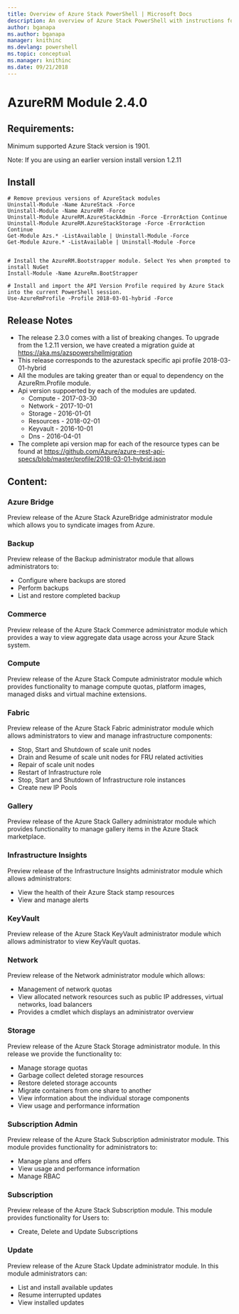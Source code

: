 ```yaml
---
title: Overview of Azure Stack PowerShell | Microsoft Docs
description: An overview of Azure Stack PowerShell with instructions for installation and configuration.
author: bganapa
ms.author: bganapa
manager: knithinc
ms.devlang: powershell
ms.topic: conceptual
ms.manager: knithinc
ms.date: 09/21/2018
---
```

# AzureRM Module 2.4.0

## Requirements:
Minimum supported Azure Stack version is 1901.

Note: If you are using an earlier version install version 1.2.11


## Install
```powershell-interactive
# Remove previous versions of AzureStack modules
Uninstall-Module -Name AzureStack -Force 
Uninstall-Module -Name AzureRM -Force 
Uninstall-Module AzureRM.AzureStackAdmin -Force -ErrorAction Continue
Uninstall-Module AzureRM.AzureStackStorage -Force -ErrorAction Continue
Get-Module Azs.* -ListAvailable | Uninstall-Module -Force
Get-Module Azure.* -ListAvailable | Uninstall-Module -Force


# Install the AzureRM.Bootstrapper module. Select Yes when prompted to install NuGet
Install-Module -Name AzureRm.BootStrapper

# Install and import the API Version Profile required by Azure Stack into the current PowerShell session.
Use-AzureRmProfile -Profile 2018-03-01-hybrid -Force

```

## Release Notes
* The release 2.3.0 comes with a list of breaking changes. To upgrade from the 1.2.11 version, we have created a migration guide at https://aka.ms/azspowershellmigration
* This release corresponds to the azurestack specific api profile 2018-03-01-hybrid
* All the modules are taking greater than or equal to dependency on the AzureRm.Profile module.
* Api version suppoerted by  each of the modules are updated. 
    * Compute - 2017-03-30
    * Network - 2017-10-01
    * Storage - 2016-01-01
    * Resources - 2018-02-01
    * Keyvault - 2016-10-01
    * Dns - 2016-04-01
* The complete api version map for each of the resource types can be found at https://github.com/Azure/azure-rest-api-specs/blob/master/profile/2018-03-01-hybrid.json

## Content:
### Azure Bridge
Preview release of the Azure Stack AzureBridge administrator module which allows you to syndicate images from Azure.

### Backup
Preview release of the Backup administrator module that allows administrators to:
- Configure where backups are stored
- Perform backups
- List and restore completed backup

### Commerce
Preview release of the Azure Stack Commerce administrator module which provides a way to view aggregate data usage across your Azure Stack system.

### Compute
Preview release of the Azure Stack Compute administrator module which provides functionality to manage compute quotas, platform images, managed disks and virtual machine extensions.

### Fabric
Preview release of the Azure Stack Fabric administrator module which allows administrators to view and manage infrastructure components:
- Stop, Start and Shutdown of scale unit nodes
- Drain and Resume of scale unit nodes for FRU related activities
- Repair of scale unit nodes
- Restart of Infrastructure role
- Stop, Start and Shutdown of Infrastructure role instances
- Create new IP Pools


### Gallery
Preview release of the Azure Stack Gallery administrator module which provides functionality to manage gallery items in the Azure Stack marketplace.

### Infrastructure Insights
Preview release of the Infrastructure Insights administrator module which allows administrators:
- View the health of their Azure Stack stamp resources
- View and manage alerts

### KeyVault
Preview release of the Azure Stack KeyVault administrator module which allows administrator to view KeyVault quotas.

### Network
Preview release of the Network administrator module which allows:
- Management of network quotas
- View allocated network resources such as public IP addresses, virtual networks, load balancers
- Provides a cmdlet which displays an administrator overview

### Storage
Preview release of the Azure Stack Storage administrator module.  In this release we provide the functionality to:
- Manage storage quotas
- Garbage collect deleted storage resources
- Restore deleted storage accounts
- Migrate containers from one share to another
- View information about the individual storage components
- View usage and performance information

### Subscription Admin
Preview release of the Azure Stack Subscription administrator module.  This module provides functionality for administrators to:
- Manage plans and offers
- View usage and performance information
- Manage RBAC

### Subscription
Preview release of the Azure Stack Subscription module.  This module provides functionality for Users to:
- Create, Delete and Update Subscriptions

### Update
Preview release of the Azure Stack Update administrator module.  In this module administrators can:
- List and install available updates
- Resume interrupted updates
- View installed updates
